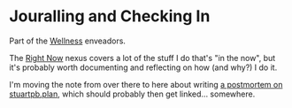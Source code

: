 # Jouralling and Checking In

Part of the [Wellness](423z3-ntnzb-cba98-01wkc-5f427) enveadors.

The [Right Now][] nexus covers a lot of the stuff I do that's "in the now", but it's probably worth documenting and reflecting on how (and why?) I do it.

[Right Now]: 84grq-16d12-65bj6-m6bt5-s1h4a

I'm moving the note from over there to here about writing [a postmortem on stuartpb.plan][planfile postmortem], which should probably then get linked... somewhere.

[planfile postmortem]: ydct3-s9y9z-8g8qr-rd0rt-wezm4


